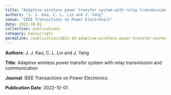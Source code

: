 ```yaml
---
title: "Adaptive wireless power transfer system with relay transmission and communication"
authors: "J. J. Kao, C. L. Lin and J. Yang"
venue: "IEEE Transactions on Power Electronics"
date: 2022-10-01
collection: publications
category: manuscripts
permalink: /publication/2022-10-adaptive-wireless-power-transfer-system-with-relay-transmission-and-communication
---
```


**Authors**: J. J. Kao, C. L. Lin and J. Yang

**Title**: Adaptive wireless power transfer system with relay transmission and communication

**Journal**: IEEE Transactions on Power Electronics

**Publication Date**: 2022-10-01
